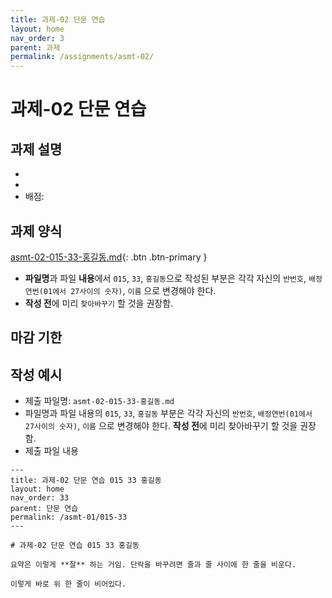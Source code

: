 ```yaml
---
title: 과제-02 단문 연습
layout: home
nav_order: 3
parent: 과제
permalink: /assignments/asmt-02/
---
```


# 과제-02 단문 연습

## 과제 설명
-
-
- 배점: 

## 과제 양식

[asmt-02-015-33-홍길동.md](https://github.com/DeepWrite/2025SPRING/raw/main/templates/asmt-02-015-33-홍길동.md){: .btn .btn-primary }

- **파일명**과 파일 **내용**에서 `015`, `33`, `홍길동`으로 작성된 부분은 각각 자신의 `반번호`, `배정연번(01에서 27사이의 숫자)`, `이름` 으로 변경해야 한다. 
- **작성 전**에 미리 `찾아바꾸기` 할 것을 권장함.

## 마감 기한

## 작성 예시

- 제출 파일명: `asmt-02-015-33-홍길동.md` 
- 파일명과 파일 내용의 `015`, `33`, `홍길동` 부분은 각각 자신의 `반번호`, `배정연번(01에서 27사이의 숫자)`, `이름` 으로 변경해야 한다. **작성 전**에 미리 찾아바꾸기 할 것을 권장함.
- 제출 파일 내용

```
---
title: 과제-02 단문 연습 015 33 홍길동 
layout: home
nav_order: 33
parent: 단문 연습
permalink: /asmt-01/015-33
---

# 과제-02 단문 연습 015 33 홍길동 

요약은 이렇게 **잘** 하는 거임. 단락을 바꾸려면 줄과 줄 사이에 한 줄을 비운다.

이렇게 바로 위 한 줄이 비어있다.
```

